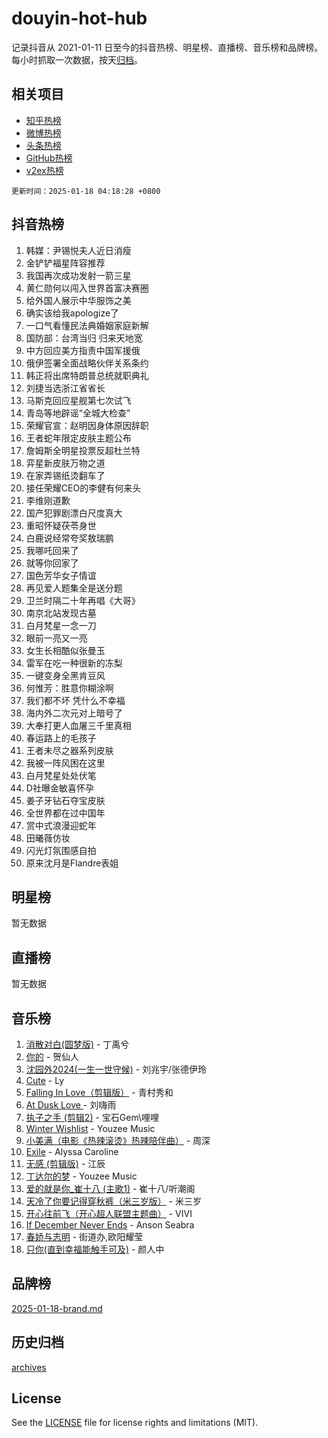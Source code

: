 # douyin-hot-hub

记录抖音从 2021-01-11 日至今的抖音热榜、明星榜、直播榜、音乐榜和品牌榜。每小时抓取一次数据，按天[归档](archives)。

## 相关项目

- [知乎热榜](https://github.com/lonnyzhang423/zhihu-hot-hub)
- [微博热榜](https://github.com/lonnyzhang423/weibo-hot-hub)
- [头条热榜](https://github.com/lonnyzhang423/toutiao-hot-hub)
- [GitHub热榜](https://github.com/lonnyzhang423/github-hot-hub)
- [v2ex热榜](https://github.com/lonnyzhang423/v2ex-hot-hub)


`更新时间：2025-01-18 04:18:28 +0800`

## 抖音热榜

1. 韩媒：尹锡悦夫人近日消瘦
1. 金铲铲福星阵容推荐
1. 我国再次成功发射一箭三星
1. 黄仁勋何以闯入世界首富决赛圈
1. 给外国人展示中华服饰之美
1. 确实该给我apologize了
1. 一口气看懂民法典婚姻家庭新解
1. 国防部：台湾当归 归来天地宽
1. 中方回应美方指责中国军援俄
1. 俄伊签署全面战略伙伴关系条约
1. 韩正将出席特朗普总统就职典礼
1. 刘捷当选浙江省省长
1. 马斯克回应星舰第七次试飞
1. 青岛等地辟谣“全城大检查”
1. 荣耀官宣：赵明因身体原因辞职
1. 王者蛇年限定皮肤主题公布
1. 詹姆斯全明星投票反超杜兰特
1. 弈星新皮肤万物之道
1. 在家弄锡纸烫翻车了
1. 接任荣耀CEO的李健有何来头
1. 李维刚道歉
1. 国产犯罪剧漂白尺度真大
1. 重昭怀疑茯苓身世
1. 白鹿说经常夸奖敖瑞鹏
1. 我哪吒回来了
1. 就等你回家了
1. 国色芳华女子情谊
1. 再见爱人题集全是送分题
1. 卫兰时隔二十年再唱《大哥》
1. 南京北站发现古墓
1. 白月梵星一念一刀
1. 眼前一亮又一亮
1. 女生长相酷似张曼玉
1. 雷军在吃一种很新的冻梨
1. 一键变身全黑肯豆风
1. 何惟芳：胜意你糊涂啊
1. 我们都不坏 凭什么不幸福
1. 海内外二次元对上暗号了
1. 大奉打更人血屠三千里真相
1. 春运路上的毛孩子
1. 王者未尽之器系列皮肤
1. 我被一阵风困在这里
1. 白月梵星处处伏笔
1. D社曝金敏喜怀孕
1. 姜子牙钻石夺宝皮肤
1. 全世界都在过中国年
1. 赏中式浪漫迎蛇年
1. 田曦薇仿妆
1. 闪光灯氛围感自拍
1. 原来沈月是Flandre表姐

## 明星榜

暂无数据

## 直播榜

暂无数据

## 音乐榜

1. [消散对白(圆梦版)](https://sf5-hl-cdn-tos.douyinstatic.com/obj/tos-cn-ve-2774/og4jB5I5IizzoZVAAAzWgBMAsMDWoArfwBOiFs) - 丁禹兮
1. [你的](https://sf5-hl-cdn-tos.douyinstatic.com/obj/tos-cn-ve-2774/oYuIeKf42jB7sEV6B2upMdpYAgfrQWj0FeRegh) - 贺仙人
1. [沈园外2024(一生一世守候)](https://sf5-hl-cdn-tos.douyinstatic.com/obj/tos-cn-ve-2774/oAIYMHGCmKaYKFDd6FZBf9AfMfx1eErAAEJAFH) - 刘兆宇/张德伊玲
1. [Cute](https://sf5-hl-cdn-tos.douyinstatic.com/obj/tos-cn-ve-2774/o4IbIzHWKAAB4wsS5qMBRiiAlEBGTpQRNfFvuo) - Ly
1. [Falling In Love（剪辑版）](https://sf5-hl-cdn-tos.douyinstatic.com/obj/tos-cn-ve-2774/o8ajpA8zzgBPahbBIO8AcKGBLJezFCRd1wfP9f) - 青村秀和
1. [ At Dusk  Love ](https://sf5-hl-cdn-tos.douyinstatic.com/obj/tos-cn-ve-2774/o8CrpCf5CaYgI4ZrtQgMQAFEfuGqNnRSDQAPBc) - 刘嗨雨
1. [执子之手 (剪辑2)](https://sf5-hl-cdn-tos.douyinstatic.com/obj/tos-cn-ve-2774/oUoZLQjCc31XzqsBnBQUNgeKtYPBcgbFDwtfcu) - 宝石Gem\哩哩
1. [Winter Wishlist](https://sf5-hl-cdn-tos.douyinstatic.com/obj/tos-cn-ve-2774/oIIgUOeamCFCVAzxN6MFRLIBlLGpUqQxeeHrLE) - Youzee Music
1. [小美满（电影《热辣滚烫》热辣陪伴曲）](https://sf5-hl-cdn-tos.douyinstatic.com/obj/tos-cn-ve-2774/o0GAn2lSgfZIDUgtevCGDQYnFg4CwnrBaxbTZL) - 周深
1. [Exile](https://sf5-hl-cdn-tos.douyinstatic.com/obj/tos-cn-ve-2774/oYj4gAQTknKE3WW0Je8KGmQ7z1cA4FefwtbufD) - Alyssa Caroline
1. [无感 (剪辑版)](https://sf5-hl-cdn-tos.douyinstatic.com/obj/tos-cn-ve-2774/o0eIsUzJBDlQaQFC5OFlgbMEZC1TFYBftOBn6p) - 江辰
1. [丁达尔的梦](https://sf6-cdn-tos.douyinstatic.com/obj/tos-cn-ve-2774/oMU3WirUZBVQkAC9ccG5P2IQirziZM2RTInUY) - Youzee Music
1. [爱的就是你_崔十八 (主歌1)](https://sf5-hl-cdn-tos.douyinstatic.com/obj/tos-cn-ve-2774/oI5BO5DhFZ6UTcNCnZaOCBLtZ7WIMQGfgnXf5E) - 崔十八/听潮阁
1. [天冷了你要记得穿秋裤（米三岁版）](https://sf5-hl-cdn-tos.douyinstatic.com/obj/tos-cn-ve-2774/oQlIwVIDWiZ6BQilAorS7MA0AgCkQDvcZAdm1) - 米三岁
1. [开心往前飞（开心超人联盟主题曲）](https://sf5-hl-cdn-tos.douyinstatic.com/obj/tos-cn-ve-2774/9d8fb7c82cf1421fb93a9fe925275e0a) - VIVI
1. [If December Never Ends](https://sf5-hl-cdn-tos.douyinstatic.com/obj/tos-cn-ve-2774/oY1IQMoTgCFIBg8RZifyqlBBt1UFgitTYmxeOS) - Anson Seabra
1. [春娇与志明](https://sf5-hl-cdn-tos.douyinstatic.com/obj/tos-cn-ve-2774/e530d8fceb7044b39707d7f9ff54add1) - 街道办,欧阳耀莹
1. [只你(直到幸福能触手可及)](https://sf5-hl-cdn-tos.douyinstatic.com/obj/tos-cn-ve-2774/o0lBkRDzFTeaVSUz3ZZSCBVtZ5DIMQGfgmEAuE) - 颜人中

## 品牌榜

[2025-01-18-brand.md](archives/2025-01-18-brand.md)

## 历史归档

[archives](archives)

## License

See the [LICENSE](LICENSE) file for license rights and limitations (MIT).
